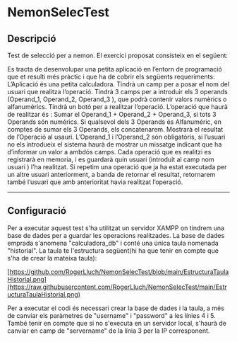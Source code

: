 # NemonSelecTest

## Descripció
Test de selecció per a nemon.
El exercici proposat consisteix en el següent:

Es tracta de desenvolupar una petita aplicació en l’entorn de programació que et resulti més
pràctic i que ha de cobrir els següents requeriments:
L’Aplicació és una petita calculadora.
Tindrà un camp per a posar el nom del usuari que realitza l’operació.
Tindrà 3 camps per a introduir els 3 operands (Operand_1, Operand_2, Operand_3 ), que
podrà contenir valors numèrics o alfanumèrics.
Tindrà un botó per a realitzar l’operació.
L’operació que haurà de realitzar és :
Sumar el Operand_1 + Operand_2 + Operand_3, si tots 3 Operands són numérics. Si qualsevol
dels 3 Operands és Alfanuméric, en comptes de sumar els 3 Operands, els concatenarem.
Mostrarà el resultat de l’Operació al usauri.
L’Operand_1 i l’Operand_2 són obligatòris, si l’usuari no els introdueix el sistema haurà de
mostrar un missatge indicant que ha d’informar un valor a ambdós camps.
Cada operació que es realitzi es registrarà en memoria, i es guardarà quin usuari (introduit al
camp nom usuari ) l’ha realitzat.
Si repetim una operació que ja ha estat executada per un altre usuari anteriorment, a banda
de retornar el resultat, retornarem també l’usuari que amb anterioritat havia realitzat
l’operació.

-------------------------------------------------------------------------------------------------

## Configuració

Per a executar aquest test s'ha utilitzat un servidor XAMPP on tindrem una base de dades per a 
guardar les operacions realitzades.
La base de dades emprada s'anomena "calculadora_db" i conté una única taula nomenada "historial".
La taula te l'estructura següent(hi ha que tenir en compte que s'ha de crear la mateixa taula):

[https://github.com/RogerLluch/NemonSelecTest/blob/main/EstructuraTaulaHistorial.png](https://raw.githubusercontent.com/RogerLluch/NemonSelecTest/main/EstructuraTaulaHistorial.png)

Per a executar el codi és necessari crear la base de dades i la taula, a més de canviar els paràmetres 
de "username" i "password" a les línies 4 i 5. També tenir en compte que si no s'executa en un servidor
local, s'haurà de canviar en camp de "servername" de la línia 3 per la IP corresponent.
